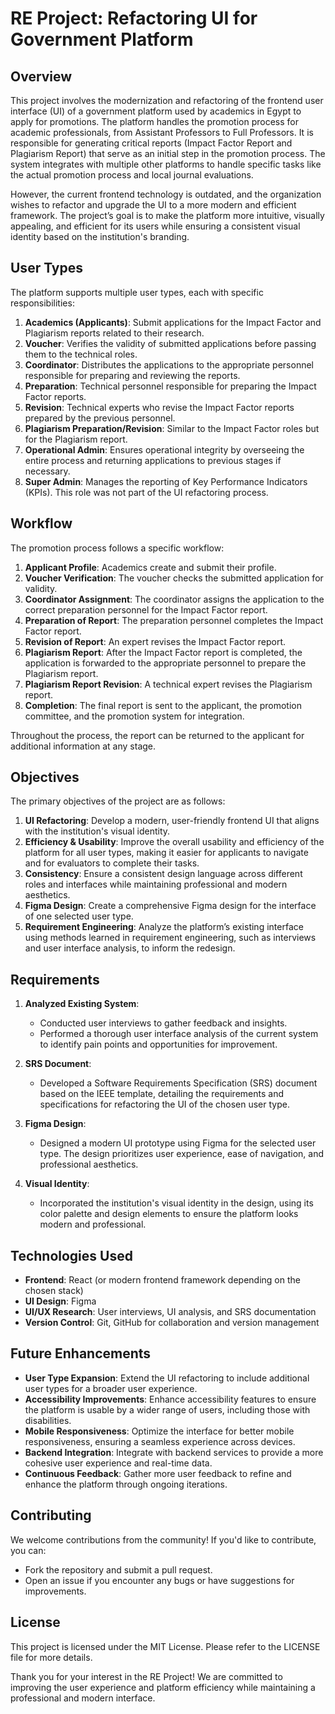# RE Project: Refactoring UI for Government Platform

## Overview

This project involves the modernization and refactoring of the frontend user interface (UI) of a government platform used by academics in Egypt to apply for promotions. The platform handles the promotion process for academic professionals, from Assistant Professors to Full Professors. It is responsible for generating critical reports (Impact Factor Report and Plagiarism Report) that serve as an initial step in the promotion process. The system integrates with multiple other platforms to handle specific tasks like the actual promotion process and local journal evaluations.

However, the current frontend technology is outdated, and the organization wishes to refactor and upgrade the UI to a more modern and efficient framework. The project’s goal is to make the platform more intuitive, visually appealing, and efficient for its users while ensuring a consistent visual identity based on the institution's branding.

## User Types

The platform supports multiple user types, each with specific responsibilities:

1. **Academics (Applicants)**: Submit applications for the Impact Factor and Plagiarism reports related to their research.
2. **Voucher**: Verifies the validity of submitted applications before passing them to the technical roles.
3. **Coordinator**: Distributes the applications to the appropriate personnel responsible for preparing and reviewing the reports.
4. **Preparation**: Technical personnel responsible for preparing the Impact Factor reports.
5. **Revision**: Technical experts who revise the Impact Factor reports prepared by the previous personnel.
6. **Plagiarism Preparation/Revision**: Similar to the Impact Factor roles but for the Plagiarism report.
7. **Operational Admin**: Ensures operational integrity by overseeing the entire process and returning applications to previous stages if necessary.
8. **Super Admin**: Manages the reporting of Key Performance Indicators (KPIs). This role was not part of the UI refactoring process.

## Workflow

The promotion process follows a specific workflow:

1. **Applicant Profile**: Academics create and submit their profile.
2. **Voucher Verification**: The voucher checks the submitted application for validity.
3. **Coordinator Assignment**: The coordinator assigns the application to the correct preparation personnel for the Impact Factor report.
4. **Preparation of Report**: The preparation personnel completes the Impact Factor report.
5. **Revision of Report**: An expert revises the Impact Factor report.
6. **Plagiarism Report**: After the Impact Factor report is completed, the application is forwarded to the appropriate personnel to prepare the Plagiarism report.
7. **Plagiarism Report Revision**: A technical expert revises the Plagiarism report.
8. **Completion**: The final report is sent to the applicant, the promotion committee, and the promotion system for integration.

Throughout the process, the report can be returned to the applicant for additional information at any stage.

## Objectives

The primary objectives of the project are as follows:

1. **UI Refactoring**: Develop a modern, user-friendly frontend UI that aligns with the institution's visual identity.
2. **Efficiency & Usability**: Improve the overall usability and efficiency of the platform for all user types, making it easier for applicants to navigate and for evaluators to complete their tasks.
3. **Consistency**: Ensure a consistent design language across different roles and interfaces while maintaining professional and modern aesthetics.
4. **Figma Design**: Create a comprehensive Figma design for the interface of one selected user type.
5. **Requirement Engineering**: Analyze the platform’s existing interface using methods learned in requirement engineering, such as interviews and user interface analysis, to inform the redesign.

## Requirements

1. **Analyzed Existing System**:
   - Conducted user interviews to gather feedback and insights.
   - Performed a thorough user interface analysis of the current system to identify pain points and opportunities for improvement.

2. **SRS Document**:
   - Developed a Software Requirements Specification (SRS) document based on the IEEE template, detailing the requirements and specifications for refactoring the UI of the chosen user type.

3. **Figma Design**:
   - Designed a modern UI prototype using Figma for the selected user type. The design prioritizes user experience, ease of navigation, and professional aesthetics.

4. **Visual Identity**:
   - Incorporated the institution's visual identity in the design, using its color palette and design elements to ensure the platform looks modern and professional.

## Technologies Used

- **Frontend**: React (or modern frontend framework depending on the chosen stack)
- **UI Design**: Figma
- **UI/UX Research**: User interviews, UI analysis, and SRS documentation
- **Version Control**: Git, GitHub for collaboration and version management

## Future Enhancements
- **User Type Expansion**: Extend the UI refactoring to include additional user types for a broader user experience.
- **Accessibility Improvements**: Enhance accessibility features to ensure the platform is usable by a wider range of users, including those with disabilities.
- **Mobile Responsiveness**: Optimize the interface for better mobile responsiveness, ensuring a seamless experience across devices.
- **Backend Integration**: Integrate with backend services to provide a more cohesive user experience and real-time data.
- **Continuous Feedback**: Gather more user feedback to refine and enhance the platform through ongoing iterations.

## Contributing
We welcome contributions from the community! If you'd like to contribute, you can:
- Fork the repository and submit a pull request.
- Open an issue if you encounter any bugs or have suggestions for improvements.

## License
This project is licensed under the MIT License. Please refer to the LICENSE file for more details.

Thank you for your interest in the RE Project! We are committed to improving the user experience and platform efficiency while maintaining a professional and modern interface.

